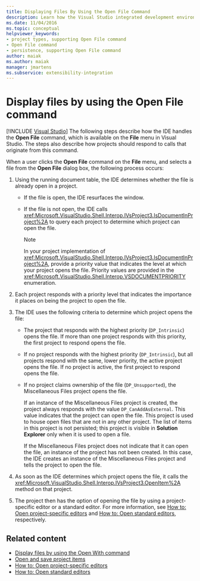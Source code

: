 ```yaml
---
title: Displaying Files By Using the Open File Command
description: Learn how the Visual Studio integrated development environment (IDE) handles the Open File command on the File menu to display files.
ms.date: 11/04/2016
ms.topic: conceptual
helpviewer_keywords:
- project types, supporting Open File command
- Open File command
- persistence, supporting Open File command
author: maiak
ms.author: maiak
manager: jmartens
ms.subservice: extensibility-integration
---
```

# Display files by using the Open File command

 [!INCLUDE [Visual Studio](~/includes/applies-to-version/vs-windows-only.md)]
The following steps describe how the IDE handles the **Open File** command, which is available on the **File** menu in Visual Studio. The steps also describe how projects should respond to calls that originate from this command.

 When a user clicks the **Open File** command on the **File** menu, and selects a file from the **Open File** dialog box, the following process occurs:

1. Using the running document table, the IDE determines whether the file is already open in a project.

    - If the file is open, the IDE resurfaces the window.

    - If the file is not open, the IDE calls <xref:Microsoft.VisualStudio.Shell.Interop.IVsProject3.IsDocumentInProject%2A> to query each project to determine which project can open the file.

        > [!NOTE]
        > In your project implementation of <xref:Microsoft.VisualStudio.Shell.Interop.IVsProject3.IsDocumentInProject%2A>, provide a priority value that indicates the level at which your project opens the file. Priority values are provided in the <xref:Microsoft.VisualStudio.Shell.Interop.VSDOCUMENTPRIORITY> enumeration.

2. Each project responds with a priority level that indicates the importance it places on being the project to open the file.

3. The IDE uses the following criteria to determine which project opens the file:

    - The project that responds with the highest priority (`DP_Intrinsic`) opens the file. If more than one project responds with this priority, the first project to respond opens the file.

    - If no project responds with the highest priority (`DP_Intrinsic`), but all projects respond with the same, lower priority, the active project opens the file. If no project is active, the first project to respond opens the file.

    - If no project claims ownership of the file (`DP_Unsupported`), the Miscellaneous Files project opens the file.

         If an instance of the Miscellaneous Files project is created, the project always responds with the value `DP_CanAddAsExternal`. This value indicates that the project can open the file. This project is used to house open files that are not in any other project. The list of items in this project is not persisted; this project is visible in **Solution Explorer** only when it is used to open a file.

         If the Miscellaneous Files project does not indicate that it can open the file, an instance of the project has not been created. In this case, the IDE creates an instance of the Miscellaneous Files project and tells the project to open the file.

4. As soon as the IDE determines which project opens the file, it calls the <xref:Microsoft.VisualStudio.Shell.Interop.IVsProject3.OpenItem%2A> method on that project.

5. The project then has the option of opening the file by using a project-specific editor or a standard editor. For more information, see [How to: Open project-specific editors](../../extensibility/how-to-open-project-specific-editors.md) and [How to: Open standard editors](../../extensibility/how-to-open-standard-editors.md), respectively.

## Related content
- [Display files by using the Open With command](../../extensibility/internals/displaying-files-by-using-the-open-with-command.md)
- [Open and save project items](../../extensibility/internals/opening-and-saving-project-items.md)
- [How to: Open project-specific editors](../../extensibility/how-to-open-project-specific-editors.md)
- [How to: Open standard editors](../../extensibility/how-to-open-standard-editors.md)
